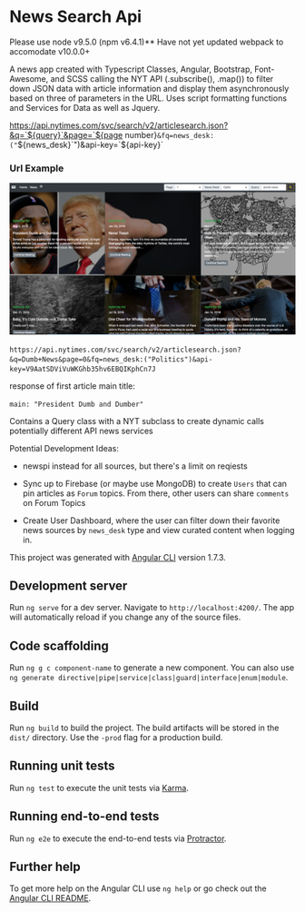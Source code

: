 # News Search Api

Please use node v9.5.0 (npm v6.4.1)** 
Have not yet updated webpack to accomodate v10.0.0+

A news app  created with Typescript Classes, Angular, Bootstrap, Font-Awesome, and SCSS calling the NYT API (.subscribe(), .map())  to filter down JSON data with article information and display them asynchronously based on three of parameters in the URL. Uses script formatting functions and Services for Data as well as Jquery.

https://api.nytimes.com/svc/search/v2/articlesearch.json?&q=`${query}`&page=`${page number}`&fq=news_desk:("`${news_desk}`")&api-key=`${api-key}`


### Url Example

![](dumbnews.png)

`https://api.nytimes.com/svc/search/v2/articlesearch.json?&q=Dumb+News&page=0&fq=news_desk:("Politics")&api-key=V9AatSDViVuWKGhb35hv6EBQIKphCn7J`

response of first article main title:

`main: "President Dumb and Dumber"`

Contains a Query class with a NYT subclass to create dynamic calls potentially different API news services

Potential Development Ideas:

- newspi instead for all sources, but there's a limit on reqiests

- Sync up to Firebase (or maybe use MongoDB) to create `Users` that can pin articles as `Forum` topics. From there, other users can share `comments`  on Forum Topics

- Create User Dashboard, where the user can filter down their favorite news sources by   `news_desk`  type and view curated content when logging in.


This project was generated with [Angular CLI](https://github.com/angular/angular-cli) version 1.7.3.

## Development server

Run `ng serve` for a dev server. Navigate to `http://localhost:4200/`. The app will automatically reload if you change any of the source files.

## Code scaffolding

Run `ng g c component-name` to generate a new component. You can also use `ng generate directive|pipe|service|class|guard|interface|enum|module`.

## Build

Run `ng build` to build the project. The build artifacts will be stored in the `dist/` directory. Use the `-prod` flag for a production build.

## Running unit tests

Run `ng test` to execute the unit tests via [Karma](https://karma-runner.github.io).

## Running end-to-end tests

Run `ng e2e` to execute the end-to-end tests via [Protractor](http://www.protractortest.org/).

## Further help

To get more help on the Angular CLI use `ng help` or go check out the [Angular CLI README](https://github.com/angular/angular-cli/blob/master/README.md).
